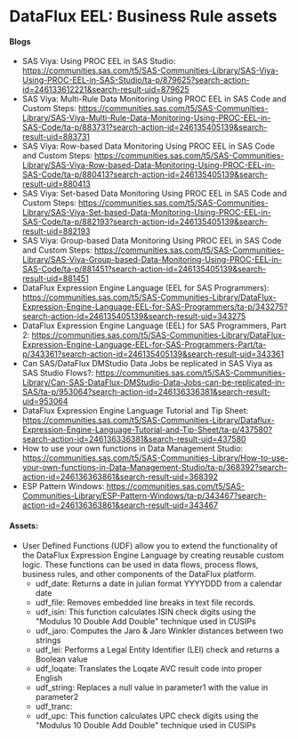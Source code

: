# DataFlux EEL: Business Rule assets

#### Blogs

- SAS Viya: Using PROC EEL in SAS Studio:  https://communities.sas.com/t5/SAS-Communities-Library/SAS-Viya-Using-PROC-EEL-in-SAS-Studio/ta-p/879625?search-action-id=246133612221&search-result-uid=879625
- SAS Viya: Multi-Rule Data Monitoring Using PROC EEL in SAS Code and Custom Steps:  https://communities.sas.com/t5/SAS-Communities-Library/SAS-Viya-Multi-Rule-Data-Monitoring-Using-PROC-EEL-in-SAS-Code/ta-p/883731?search-action-id=246135405139&search-result-uid=883731
- SAS Viya: Row-based Data Monitoring Using PROC EEL in SAS Code and Custom Steps:  https://communities.sas.com/t5/SAS-Communities-Library/SAS-Viya-Row-based-Data-Monitoring-Using-PROC-EEL-in-SAS-Code/ta-p/880413?search-action-id=246135405139&search-result-uid=880413
- SAS Viya: Set-based Data Monitoring Using PROC EEL in SAS Code and Custom Steps:  https://communities.sas.com/t5/SAS-Communities-Library/SAS-Viya-Set-based-Data-Monitoring-Using-PROC-EEL-in-SAS-Code/ta-p/882193?search-action-id=246135405139&search-result-uid=882193
- SAS Viya: Group-based Data Monitoring Using PROC EEL in SAS Code and Custom Steps:  https://communities.sas.com/t5/SAS-Communities-Library/SAS-Viya-Group-based-Data-Monitoring-Using-PROC-EEL-in-SAS-Code/ta-p/881451?search-action-id=246135405139&search-result-uid=881451
- DataFlux Expression Engine Language (EEL for SAS Programmers):  https://communities.sas.com/t5/SAS-Communities-Library/DataFlux-Expression-Engine-Language-EEL-for-SAS-Programmers/ta-p/343275?search-action-id=246135405139&search-result-uid=343275
- DataFlux Expression Engine Language (EEL) for SAS Programmers, Part 2:  https://communities.sas.com/t5/SAS-Communities-Library/DataFlux-Expression-Engine-Language-EEL-for-SAS-Programmers-Part/ta-p/343361?search-action-id=246135405139&search-result-uid=343361
- Can SAS/DataFlux DMStudio Data Jobs be replicated in SAS Viya as SAS Studio Flows?:  https://communities.sas.com/t5/SAS-Communities-Library/Can-SAS-DataFlux-DMStudio-Data-Jobs-can-be-replicated-in-SAS/ta-p/953064?search-action-id=246136336381&search-result-uid=953064
- DataFlux Expression Engine Language Tutorial and Tip Sheet:  https://communities.sas.com/t5/SAS-Communities-Library/Dataflux-Expression-Engine-Language-Tutorial-and-Tip-Sheet/ta-p/437580?search-action-id=246136336381&search-result-uid=437580
- How to use your own functions in Data Management Studio:  https://communities.sas.com/t5/SAS-Communities-Library/How-to-use-your-own-functions-in-Data-Management-Studio/ta-p/368392?search-action-id=246136363861&search-result-uid=368392
- ESP Pattern Windows:  https://communities.sas.com/t5/SAS-Communities-Library/ESP-Pattern-Windows/ta-p/343467?search-action-id=246136363861&search-result-uid=343467

#### Assets:

- User Defined Functions (UDF) allow you to extend the functionality of the DataFlux Expression Engine Language by creating reusable custom logic.  These functions can be used in data flows, process flows, business rules, and other components of the DataFlux platform.
  - udf_date:  Returns a date in julian format YYYYDDD from a calendar date
  - udf_file:  Removes embedded line breaks in text file records.
  - udf_isin: This function calculates ISIN check digits using the "Modulus 10 Double Add Double" technique used in CUSIPs
  - udf_jaro:  Computes the Jaro & Jaro Winkler distances between two strings
  - udf_lei:  Performs a Legal Entity Identifier (LEI) check and returns a Boolean value
  - udf_loqate:  Translates the Loqate AVC result code into proper English
  - udf_string:  Replaces a null value in parameter1 with the value in parameter2
  - udf_tranc:
  - udf_upc:  This function calculates UPC check digits using the "Modulus 10 Double Add Double" technique used in CUSIPs
